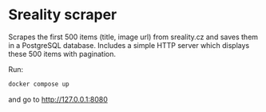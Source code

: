 # Sreality scraper
Scrapes the first 500 items (title, image url) from sreality.cz and saves them in a PostgreSQL database. Includes a simple HTTP server which displays these 500 items with pagination.

Run:
```bash
docker compose up
```
 and go to http://127.0.0.1:8080
